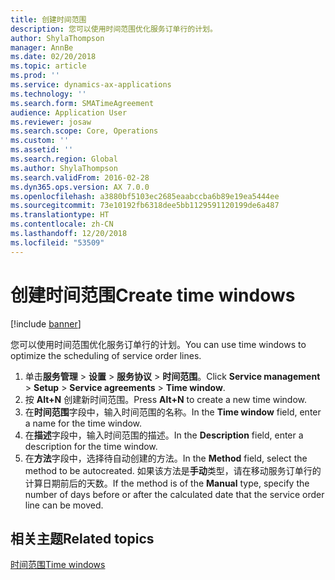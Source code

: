 ```yaml
---
title: 创建时间范围
description: 您可以使用时间范围优化服务订单行的计划。
author: ShylaThompson
manager: AnnBe
ms.date: 02/20/2018
ms.topic: article
ms.prod: ''
ms.service: dynamics-ax-applications
ms.technology: ''
ms.search.form: SMATimeAgreement
audience: Application User
ms.reviewer: josaw
ms.search.scope: Core, Operations
ms.custom: ''
ms.assetid: ''
ms.search.region: Global
ms.author: ShylaThompson
ms.search.validFrom: 2016-02-28
ms.dyn365.ops.version: AX 7.0.0
ms.openlocfilehash: a3880bf5103ec2685eaabccba6b89e19ea5444ee
ms.sourcegitcommit: 73e10192fb6318dee5bb1129591120199de6a487
ms.translationtype: HT
ms.contentlocale: zh-CN
ms.lasthandoff: 12/20/2018
ms.locfileid: "53509"
---
```

# <a name="create-time-windows"></a><span data-ttu-id="3f7b5-103">创建时间范围</span><span class="sxs-lookup"><span data-stu-id="3f7b5-103">Create time windows</span></span>   

[!include [banner](../includes/banner.md)]

<span data-ttu-id="3f7b5-104">您可以使用时间范围优化服务订单行的计划。</span><span class="sxs-lookup"><span data-stu-id="3f7b5-104">You can use time windows to optimize the scheduling of service order lines.</span></span>

1. <span data-ttu-id="3f7b5-105">单击**服务管理** \> **设置** \> **服务协议** \> **时间范围**。</span><span class="sxs-lookup"><span data-stu-id="3f7b5-105">Click **Service management** \> **Setup** \> **Service agreements** \> **Time window**.</span></span>
2. <span data-ttu-id="3f7b5-106">按 **Alt+N** 创建新时间范围。</span><span class="sxs-lookup"><span data-stu-id="3f7b5-106">Press **Alt+N** to create a new time window.</span></span>
3. <span data-ttu-id="3f7b5-107">在**时间范围**字段中，输入时间范围的名称。</span><span class="sxs-lookup"><span data-stu-id="3f7b5-107">In the **Time window** field, enter a name for the time window.</span></span>
4. <span data-ttu-id="3f7b5-108">在**描述**字段中，输入时间范围的描述。</span><span class="sxs-lookup"><span data-stu-id="3f7b5-108">In the **Description** field, enter a description for the time window.</span></span>
5. <span data-ttu-id="3f7b5-109">在**方法**字段中，选择待自动创建的方法。</span><span class="sxs-lookup"><span data-stu-id="3f7b5-109">In the **Method** field, select the method to be autocreated.</span></span> <span data-ttu-id="3f7b5-110">如果该方法是**手动**类型，请在移动服务订单行的计算日期前后的天数。</span><span class="sxs-lookup"><span data-stu-id="3f7b5-110">If the method is of the **Manual** type, specify the number of days before or after the calculated date that the service order line can be moved.</span></span>

## <a name="related-topics"></a><span data-ttu-id="3f7b5-111">相关主题</span><span class="sxs-lookup"><span data-stu-id="3f7b5-111">Related topics</span></span>

[<span data-ttu-id="3f7b5-112">时间范围</span><span class="sxs-lookup"><span data-stu-id="3f7b5-112">Time windows</span></span>](time-windows.md)
